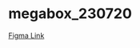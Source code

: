 # megabox_230720
[Figma Link](https://www.figma.com/file/ftG1YQCbUpXThgxS1poROr/megabox-230720?type=design&node-id=0%3A1&mode=design&t=LR9W3HhuiRpChulG-1)
